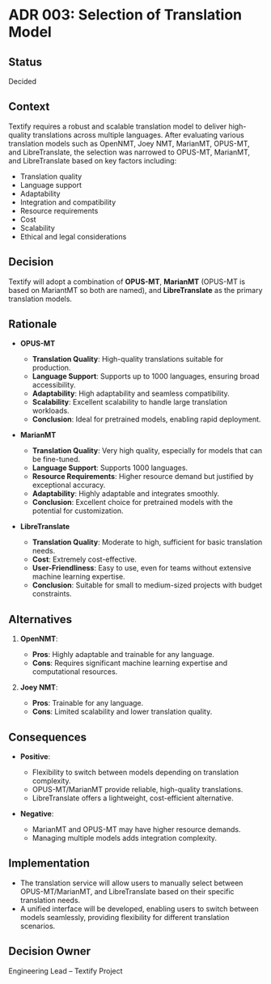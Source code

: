# ADR 003: Selection of Translation Model

## Status
Decided

## Context
Textify requires a robust and scalable translation model to deliver high-quality translations across multiple languages. After evaluating various translation models such as OpenNMT, Joey NMT, MarianMT, OPUS-MT, and LibreTranslate, the selection was narrowed to OPUS-MT, MarianMT, and LibreTranslate based on key factors including:
- Translation quality
- Language support
- Adaptability
- Integration and compatibility
- Resource requirements
- Cost
- Scalability
- Ethical and legal considerations

## Decision
Textify will adopt a combination of **OPUS-MT**, **MarianMT** (OPUS-MT is based on MariantMT so both are named), and **LibreTranslate** as the primary translation models.

## Rationale
- **OPUS-MT**
  - **Translation Quality**: High-quality translations suitable for production.
  - **Language Support**: Supports up to 1000 languages, ensuring broad accessibility.
  - **Adaptability**: High adaptability and seamless compatibility.
  - **Scalability**: Excellent scalability to handle large translation workloads.
  - **Conclusion**: Ideal for pretrained models, enabling rapid deployment.

- **MarianMT**
  - **Translation Quality**: Very high quality, especially for models that can be fine-tuned.
  - **Language Support**: Supports 1000 languages.
  - **Resource Requirements**: Higher resource demand but justified by exceptional accuracy.
  - **Adaptability**: Highly adaptable and integrates smoothly.
  - **Conclusion**: Excellent choice for pretrained models with the potential for customization.

- **LibreTranslate**
  - **Translation Quality**: Moderate to high, sufficient for basic translation needs.
  - **Cost**: Extremely cost-effective.
  - **User-Friendliness**: Easy to use, even for teams without extensive machine learning expertise.
  - **Conclusion**: Suitable for small to medium-sized projects with budget constraints.

## Alternatives
1. **OpenNMT**:
   - **Pros**: Highly adaptable and trainable for any language.
   - **Cons**: Requires significant machine learning expertise and computational resources.

2. **Joey NMT**:
   - **Pros**: Trainable for any language.
   - **Cons**: Limited scalability and lower translation quality.

## Consequences
- **Positive**:
  - Flexibility to switch between models depending on translation complexity.
  - OPUS-MT/MarianMT provide reliable, high-quality translations.
  - LibreTranslate offers a lightweight, cost-efficient alternative.
  
- **Negative**:
  - MarianMT and OPUS-MT may have higher resource demands.
  - Managing multiple models adds integration complexity.

## Implementation
  - The translation service will allow users to manually select between OPUS-MT/MarianMT, and LibreTranslate based on their specific translation needs.
  - A unified interface will be developed, enabling users to switch between models seamlessly, providing flexibility for different translation scenarios.

## Decision Owner
Engineering Lead – Textify Project

